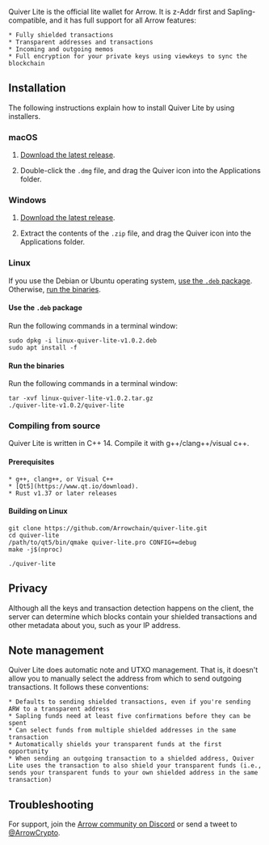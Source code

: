 Quiver Lite is the official lite wallet for Arrow. It is z-Addr first and Sapling-compatible, and it has full support for all Arrow features:

	* Fully shielded transactions
	* Transparent addresses and transactions
	* Incoming and outgoing memos
	* Full encryption for your private keys using viewkeys to sync the blockchain

## Installation

The following instructions explain how to install Quiver Lite by using installers.

### macOS

1. [Download the latest release](https://github.com/Arrowchain/quiver-lite/releases).

1. Double-click the `.dmg` file, and drag the Quiver icon into the Applications folder.

### Windows

1. [Download the latest release](https://github.com/Arrowchain/quiver-lite/releases).

1. Extract the contents of the `.zip` file, and drag the Quiver icon into the Applications folder.

### Linux

If you use the Debian or Ubuntu operating system, [use the `.deb` package](#use-the-deb-package). Otherwise, [run the binaries](#run-the-binaries).

#### Use the `.deb` package

Run the following commands in a terminal window:

```
sudo dpkg -i linux-quiver-lite-v1.0.2.deb
sudo apt install -f
```

#### Run the binaries

Run the following commands in a terminal window:

```
tar -xvf linux-quiver-lite-v1.0.2.tar.gz
./quiver-lite-v1.0.2/quiver-lite
```

### Compiling from source

Quiver Lite is written in C++ 14. Compile it with g++/clang++/visual c++. 

#### Prerequisites

	* g++, clang++, or Visual C++
	* [Qt5](https://www.qt.io/download).
	* Rust v1.37 or later releases

#### Building on Linux

```
git clone https://github.com/Arrowchain/quiver-lite.git
cd quiver-lite
/path/to/qt5/bin/qmake quiver-lite.pro CONFIG+=debug
make -j$(nproc)

./quiver-lite
```

## Privacy

Although all the keys and transaction detection happens on the client, the server can determine which blocks contain your shielded transactions and other metadata about you, such as your IP address.

## Note management

Quiver Lite does automatic note and UTXO management. That is, it doesn't allow you to manually select the address from which to send outgoing transactions. It follows these conventions:

	* Defaults to sending shielded transactions, even if you're sending ARW to a transparent address
	* Sapling funds need at least five confirmations before they can be spent
	* Can select funds from multiple shielded addresses in the same transaction
	* Automatically shields your transparent funds at the first opportunity
    * When sending an outgoing transaction to a shielded address, Quiver Lite uses the transaction to also shield your transparent funds (i.e., sends your transparent funds to your own shielded address in the same transaction)

## Troubleshooting

For support, join the [Arrow community on Discord](https://discord.gg/RdcrR9P) or send a tweet to [@ArrowCrypto](http://www.twitter.com/arrowcrypto).